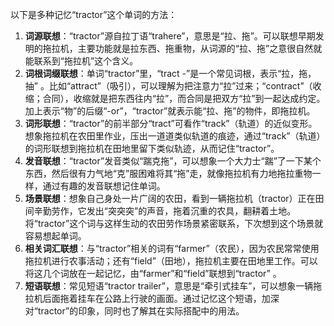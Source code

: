 以下是多种记忆“tractor”这个单词的方法：
1. **词源联想**：“tractor”源自拉丁语“trahere”，意思是“拉、拖”。可以联想早期发明的拖拉机，主要功能就是拉东西、拖重物，从词源的“拉、拖”之意很自然就能联系到“拖拉机”这个含义。
2. **词根词缀联想**：单词“tractor”里，“tract -”是一个常见词根，表示“拉，拖，抽” 。比如“attract”（吸引），可以理解为把注意力“拉”过来；“contract”（收缩；合同），收缩就是把东西往内“拉”，而合同是把双方“拉”到一起达成约定。加上表示“物”的后缀“-or”，“tractor”就表示能“拉、拖”的物件，即拖拉机。 
3. **词形联想**：“tractor”的前半部分“tract”可看作“track”（轨道）的近似变形。想象拖拉机在农田里作业，压出一道道类似轨道的痕迹，通过“track”（轨道）的词形联想到拖拉机在田地里留下类似轨迹，从而记住“tractor”。
4. **发音联想**：“tractor”发音类似“踹克拖”，可以想象一个大力士“踹”了一下某个东西，然后很有力气地“克”服困难将其“拖”走，就像拖拉机有力地拖拉重物一样，通过有趣的发音联想记住单词。 
5. **场景联想**：想象自己身处一片广阔的农田，看到一辆拖拉机（tractor）正在田间辛勤劳作，它发出“突突突”的声音，拖着沉重的农具，翻耕着土地。将“tractor”这个词与这样生动的农田劳作场景紧密联系，下次想到这个场景就容易想起单词。 
6. **相关词汇联想**：与“tractor”相关的词有“farmer”（农民），因为农民常常使用拖拉机进行农事活动；还有“field”（田地），拖拉机主要在田地里工作。可以将这几个词放在一起记忆，由“farmer”和“field”联想到“tractor” 。 
7. **短语联想**：常见短语“tractor trailer”，意思是“牵引式挂车”，可以想象一辆拖拉机后面拖着挂车在公路上行驶的画面。通过记忆这个短语，加深对“tractor”的印象，同时也了解其在实际搭配中的用法。 